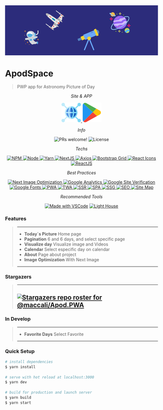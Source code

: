 ![Banner for ApodSpace](https://github.com/maccali/Apod/blob/master/.github/banner.png)

# ApodSpace

> PWP app for Astronomy Picture of Day

<p align="center">
  <i>Site & APP</i>
</p>

<p align="center">
 <a href="https://apod.pictu.one" target="_blank">
  <img alt="Veja o Site" src="https://github.com/maccali/Apod/blob/master/.github/site.png" />
  </a>
 <a href="https://play.google.com/store/apps/details?id=one.pictu.apod.twa&hl=pt_BR&gl=US" target="_blank">
  <img alt="Veja o App" src="https://github.com/maccali/Apod/blob/master/.github/google-play.png">
  </a>
</p>

<p align="center">
  <i>Info</i>
</p>
<p align="center">
  <img alt="PRs welcome!" src="https://img.shields.io/static/v1?label=PRs&message=welcome&color=7159c1&labelColor=000000&style=flat-square" />
  <img alt="License" src="https://img.shields.io/static/v1?label=license&message=MIT&color=7159c1&labelColor=000000&style=flat-square">
</p>

<p align="center">
  <i>Techs</i>
</p>

<p align="center">
  <a href="https://www.npmjs.com" target="_blank">
    <img alt="NPM" src="https://img.shields.io/badge/npm-v6.12.1-0.svg?style=flat-square&labelColor=000000">
  </a>
  <a href="https://nodejs.org/en/" target="_blank">
    <img alt="Node" src="https://img.shields.io/badge/node-v14.17.6-0.svg?style=flat-square&labelColor=000000">
  </a>
  <a href="https://yarnpkg.com" target="_blank">
    <img alt="Yarn" src="https://img.shields.io/badge/Yarn-1.22.4-0.svg?style=flat-square&color=2c8ebb&labelColor=000000">
  </a>
  <a href="https://nextjs.org" target="_blank">
    <img alt="NextJS" src="https://img.shields.io/badge/NextJS-11.1.1-0.svg?style=flat-square&color=6191ff&labelColor=000000">
  </a>
  <a href="https://github.com/axios/axios" target="_blank">
    <img alt="Axios" src="https://img.shields.io/badge/Axios-0.21.1-0.svg?style=flat-square&color=1f7cb1&labelColor=000000">
  </a>
  <a href="https://getbootstrap.com" target="_blank">
    <img alt="Bootstrap Grid" src="https://img.shields.io/badge/Bootstrap Grid-4.4.1-0.svg?style=flat-square&color=563d7c&labelColor=000000">
  </a>
  <a href="https://react-icons.github.io/react-icons/" target="_blank">
    <img alt="React Icons" src="https://img.shields.io/badge/React Icons-^3.10.0-0.svg?style=flat-square&color=e91e63&labelColor=000000">
  </a>
  <a href="https://reactjs.org">
    <img alt="ReactJS" src="https://img.shields.io/badge/ReactJS-17.0.2-0.svg?style=flat-square&color=00d8ff&labelColor=000000">
  </a>
</p>

<p align="center">
  <i>Best Practices</i>
</p>
<p align="center">
  <a href="https://nextjs.org/docs/basic-features/image-optimization" target="_blank">
    <img alt="Next Image Optimization" src="https://img.shields.io/badge/Next Image-Optimization-0.svg?style=flat-square&color=022ba7&labelColor=000000" />
  </a>
  <a href="https://accounts.google.com/" target="_blank">
    <img alt="Google Analytics" src="https://img.shields.io/badge/Google-Analytics-0.svg?style=flat-square&color=f27904&labelColor=000000" />
  </a>
  <a href="https://support.google.com/webmasters/answer/9008080?hl=pt-BR" target="_blank">
    <img alt="Google Site Verification" src="https://img.shields.io/badge/Google-Site Verification-0.svg?style=flat-square&color=f36&labelColor=000000" />
  </a>
  <a href="https://fonts.google.com" target="_blank">
    <img alt="Google Fonts" src="https://img.shields.io/badge/Google-Fonts-0.svg?style=flat-square&color=ff5252&labelColor=000000" />
  </a>
  <a href="https://developer.mozilla.org/en-US/docs/Web/Progressive_web_apps/" target="_blank">
    <img alt="PWA" src="https://img.shields.io/badge/PWA--0.svg?style=flat-square&color=5a0fc8&labelColor=000000">
  </a>
    <a href="https://developers.google.com/web/android/trusted-web-activity" target="_blank">
    <img alt="TWA" src="https://img.shields.io/badge/TWA--0.svg?style=flat-square&color=5a0fc8&labelColor=000000">
  </a>
  <a href="https://alligator.io/vuejs/server-side-rendering-with-nuxtjs/" target="_blank">
    <img alt="SSR" src="https://img.shields.io/badge/Server Side-Rendering-0.svg?style=flat-square&color=007ac0&labelColor=000000">
  </a>
  <a href="https://en.wikipedia.org/wiki/Single-page_application" target="_blank">
    <img alt="SPA" src="https://img.shields.io/badge/Single Page-Application-0.svg?style=flat-square&color=f3c963&labelColor=000000">
  </a>
  <a href="https://en.wikipedia.org/wiki/Single-page_application" target="_blank">
    <img alt="SSG" src="https://img.shields.io/badge/Static Site-Generation-0.svg?style=flat-square&color=96251e&labelColor=000000">
  </a>
  <a href="https://en.wikipedia.org/wiki/Search_engine_optimization" target="_blank">
    <img alt="SEO" src="https://img.shields.io/badge/SEO-0.svg?style=flat-square&color=0082f0&labelColor=000000">
  </a>
  <a href="https://en.wikipedia.org/wiki/Site_map" target="_blank">
    <img alt="Site Map" src="https://img.shields.io/badge/Site-Map-0.svg?style=flat-square&color=c1baa0&labelColor=000000">
  </a>
</p>

<p align="center">
  <i>Recommended Tools</i>
</p>
<p align="center">
  <a href="https://code.visualstudio.com/" target="_blank"><img alt="Made with VSCode" src="https://img.shields.io/badge/Made%20with-VSCode-1f425f.svg?style=flat-square"></a>
  <a href="https://developers.google.com/web/tools/lighthouse" target="_blank"><img alt="Light House" src="https://img.shields.io/badge/Light-House-0.svg?style=flat-square&color=e95632&labelColor=000000"></a>

</p>

### Features

> ---
>
> - <b>Today`s Picture</b> Home page
> - <b>Pagination</b> 6 and 6 days, and select specific page
> - <b>Visualize day</b> Visualize image and Videos
> - <b>Calendar</b> Select especific day on calendar
> - <b>About</b> Page about project
> - <b>Image Optimization</b> With Next Image
>
> ---

### Stargazers
> ---
> [![Stargazers repo roster for @maccali/Apod.PWA](https://reporoster.com/stars/maccali/Apod.PWA)](https://github.com/maccali/Apod.PWA/stargazers)
> ---


### In Develop

> ---
>
> - <b>Favorite Days</b> Select Favorite
>
> ---

### Quick Setup

```bash
# install dependencies
$ yarn install

# serve with hot reload at localhost:3000
$ yarn dev

# build for production and launch server
$ yarn build
$ yarn start
```
